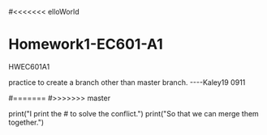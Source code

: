 #<<<<<<< elloWorld
# Homework1-EC601-A1
HWEC601A1

practice to create a branch other than master branch. 
----Kaley19
0911

#=======
#>>>>>>> master

print("I print the # to solve the conflict.")
print("So that we can merge them together.")
